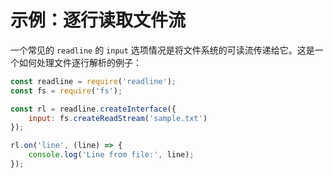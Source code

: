 # 示例：逐行读取文件流

一个常见的 `readline` 的 `input` 选项情况是将文件系统的可读流传递给它。这是一个如何处理文件逐行解析的例子：

``` javascript
const readline = require('readline');
const fs = require('fs');

const rl = readline.createInterface({
    input: fs.createReadStream('sample.txt')
});

rl.on('line', (line) => {
    console.log('Line from file:', line);
});
```
